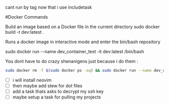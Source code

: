 
cant run by tag now that i use includetask 

#Docker Commands

Build an image based on a Docker file in the current directory
sudo docker build -t dev:latest . 

Runs a docker image in interactive mode and enter the bin/bash repository

sudo docker run --name dev_container_test -it dev:latest /bin/bash

You dont have to do crazy shenanigens just because i do them :

```bash 
sudo docker rm -f $(sudo docker ps -aq) && sudo docker run --name dev_container_test -it dev:latest /bin/bash
```
- [ ] i will install neovim
- [ ] then maybe add stew for dot files 
- [ ] add a task thats asks to decrypt my ssh key 
- [ ] maybe setup a task for pulling my projects 
